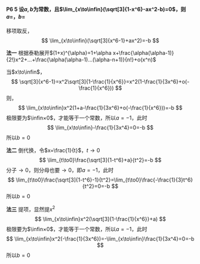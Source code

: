 #### P6 5 设$a,b$为常数，且$\lim_{x\to\infin}(\sqrt[3]{1-x^6}-ax^2-b)=0$，则$a=$，$b=$

移项取反，
$$
\lim_{x\to\infin}(\sqrt[3]{x^6-1}+ax^2)=-b
$$


**法一**	根据泰勒展开$(1+x)^{\alpha}=1+\alpha x+\frac{\alpha(\alpha-1)}{2!}x^2+...+\frac{\alpha(\alpha-1)...(\alpha-n+1)}{n!}+o(x^n)$

当$x\to\infin$，
$$
\sqrt[3]{x^6-1}=x^2\sqrt[3]{1-\frac{1}{x^6}}=x^2(1-\frac{1}{3x^6}+o(-\frac{1}{x^6}))
$$
则，
$$
\lim_{x\to\infin}x^2(1+a-\frac{1}{3x^6}+o(-\frac{1}{x^6}))=-b
$$
极限要为$\infin×0$，才能等于一个常数，所以$a=-1$，此时
$$
\lim_{x\to\infin}-\frac{1}{3x^4}=0=-b
$$
所以$b=0$

**法二**	倒代换，令$x=\frac{1}{t}$，$t\to0$
$$
\lim_{t\to0}\frac{\sqrt[3]{1-t^6}+a}{t^2}=-b
$$
分子$\to0$，则分母也要$\to0$，即$a=-1$，此时
$$
\lim_{t\to0}\frac{\sqrt[3]{1-t^6}-1}{t^2}=\lim_{t\to0}\frac{-\frac{1}{3}t^6}{t^2}=0=-b
$$
所以$b=0$

**法三**	提项，显然提$x^2$
$$
\lim_{x\to\infin}x^2(\sqrt[3]{1-\frac{1}{x^6}}+a)
$$
极限要为$\infin×0$，才能等于一个常数，所以$a=-1$，此时
$$
\lim_{x\to\infin}x^2(-\frac{1}{3x^6})=-\lim_{x\to\infin}\frac{1}{3x^4}=0=-b
$$
所以$b=0$

